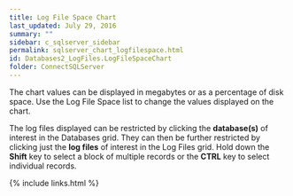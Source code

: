 ```yaml
---
title: Log File Space Chart
last_updated: July 29, 2016
summary: ""
sidebar: c_sqlserver_sidebar
permalink: sqlserver_chart_logfilespace.html
id: Databases2_LogFiles.LogFileSpaceChart
folder: ConnectSQLServer
---
```


The chart values can be displayed in megabytes or as a percentage of disk space. Use the Log File Space list to change the values displayed on the chart.

The log files displayed can be restricted by clicking the **database(s)** of interest in the Databases grid. They can then be further restricted by clicking just the **log files** of interest in the Log Files grid. Hold down the **Shift** key to select a block of multiple records or the **CTRL** key to select individual records.


{% include links.html %}
